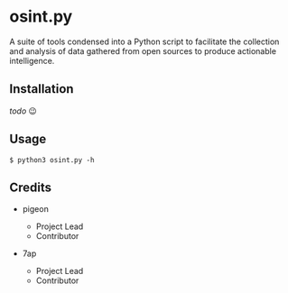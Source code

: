 # osint.py

A suite of tools condensed into a Python script to facilitate the collection and analysis of data gathered from open sources to produce actionable intelligence.

## Installation

*todo* :wink:

## Usage

```
$ python3 osint.py -h
```

## Credits

* pigeon
    * Project Lead
    * Contributor

* 7ap
    * Project Lead
    * Contributor
